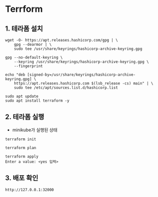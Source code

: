 # Terrform

## 1. 테라폼 설치

```text
wget -O- https://apt.releases.hashicorp.com/gpg | \
    gpg --dearmor | \
    sudo tee /usr/share/keyrings/hashicorp-archive-keyring.gpg

gpg --no-default-keyring \
    --keyring /usr/share/keyrings/hashicorp-archive-keyring.gpg \
    --fingerprint

echo "deb [signed-by=/usr/share/keyrings/hashicorp-archive-keyring.gpg] \
    https://apt.releases.hashicorp.com $(lsb_release -cs) main" | \
    sudo tee /etc/apt/sources.list.d/hashicorp.list

sudo apt update
sudo apt install terraform -y
```

## 2. 테라폼 실행

-   minikube가 실행된 상태

```text
terraform init

terraform plan

terraform apply
Enter a value: <yes 입력>
```

## 3. 배포 확인

```text
http://127.0.0.1:32000
```
